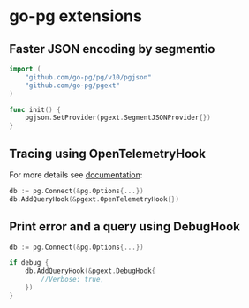 # go-pg extensions

## Faster JSON encoding by segmentio

```go
import (
    "github.com/go-pg/pg/v10/pgjson"
    "github.com/go-pg/pgext"
)

func init() {
    pgjson.SetProvider(pgext.SegmentJSONProvider{})
}
```

## Tracing using OpenTelemetryHook

For more details see [documentation](https://pg.uptrace.dev/tracing/):

```go
db := pg.Connect(&pg.Options{...})
db.AddQueryHook(&pgext.OpenTelemetryHook{})
```

## Print error and a query using DebugHook

```go
db := pg.Connect(&pg.Options{...})

if debug {
    db.AddQueryHook(&pgext.DebugHook{
        //Verbose: true,
    })
}
```
